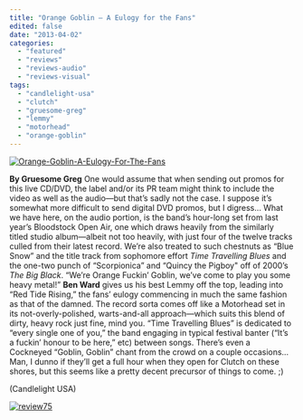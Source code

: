 ```yaml
---
title: "Orange Goblin – A Eulogy for the Fans"
edited: false
date: "2013-04-02"
categories:
  - "featured"
  - "reviews"
  - "reviews-audio"
  - "reviews-visual"
tags:
  - "candlelight-usa"
  - "clutch"
  - "gruesome-greg"
  - "lemmy"
  - "motorhead"
  - "orange-goblin"
---
```


[![Orange-Goblin-A-Eulogy-For-The-Fans](http://www.hellbound.ca/wp-content/uploads/2013/04/Orange-Goblin-A-Eulogy-For-The-Fans-590x590.jpg)](http://www.hellbound.ca/wp-content/uploads/2013/04/Orange-Goblin-A-Eulogy-For-The-Fans.jpg)

**By Gruesome Greg** One would assume that when sending out promos for this live CD/DVD, the label and/or its PR team might think to include the video as well as the audio—but that’s sadly not the case. I suppose it’s somewhat more difficult to send digital DVD promos, but I digress… What we have here, on the audio portion, is the band’s hour-long set from last year’s Bloodstock Open Air, one which draws heavily from the similarly titled studio album—albeit not too heavily, with just four of the twelve tracks culled from their latest record. We’re also treated to such chestnuts as “Blue Snow” and the title track from sophomore effort _Time Travelling Blues_ and the one-two punch of “Scorpionica” and “Quincy the Pigboy" off of 2000’s _The Big Black_. “We’re Orange Fuckin’ Goblin, we’ve come to play you some heavy metal!” **Ben Ward** gives us his best Lemmy off the top, leading into “Red Tide Rising,” the fans’ eulogy commencing in much the same fashion as that of the damned. The record sorta comes off like a Motorhead set in its not-overly-polished, warts-and-all approach—which suits this blend of dirty, heavy rock just fine, mind you. “Time Travelling Blues” is dedicated to “every single one of you,” the band engaging in typical festival banter (“It’s a fuckin’ honour to be here,” etc) between songs. There’s even a Cockneyed “Goblin, Goblin” chant from the crowd on a couple occasions… Man, I dunno if they’ll get a full hour when they open for Clutch on these shores, but this seems like a pretty decent precursor of things to come. ;)

(Candlelight USA)

[![review75](http://www.hellbound.ca/wp-content/uploads/2009/09/review75.png)](http://www.hellbound.ca/wp-content/uploads/2009/09/review75.png)
